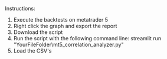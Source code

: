 Instructions:
1. Execute the backtests on metatrader 5
2. Right click the graph and export the report
3. Download the script
4. Run the script with the following command line: streamlit run "YourFileFolder\mt5_correlation_analyzer.py"
5. Load the CSV's
